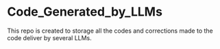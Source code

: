 # Code_Generated_by_LLMs
This repo is created to storage all the codes and corrections made to the code deliver by several LLMs.
